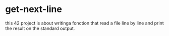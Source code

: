 # get-next-line
this 42 project is about writinga fonction that read a file line by line and print the result on the standard output.
